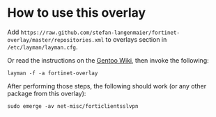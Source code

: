 # How to use this overlay

Add `https://raw.github.com/stefan-langenmaier/fortinet-overlay/master/repositories.xml` to overlays section in `/etc/layman/layman.cfg`.

Or read the instructions on the [Gentoo Wiki](http://wiki.gentoo.org/wiki/Layman#Adding_custom_overlays), then invoke the following:

	layman -f -a fortinet-overlay

After performing those steps, the following should work (or any other package from this overlay):

	sudo emerge -av net-misc/forticlientsslvpn
